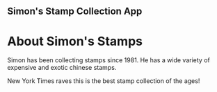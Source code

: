 Simon's Stamp Collection App
---

# About Simon's Stamps

Simon has been collecting stamps since 1981. He has a wide variety of expensive and exotic chinese stamps.

New York Times raves this is the best stamp collection of the ages!
